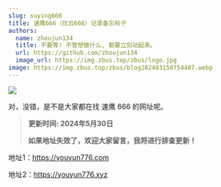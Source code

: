 ```yaml
---
slug: suying666
title: 速鹰666（优云666）记录备忘帖子
authors:
  name: zhoujun134
  title: 不要等! 不管想做什么, 都要立刻动起来。
  url: https://github.com/zhoujun134
  image_url: https://img.zbus.top/zbus/logo.jpg
image: https://img.zbus.top/zbus/blog202403150754487.webp
---
```


![](https://img.zbus.top/zbus/blog202405302248241.jpg)

对，没错，是不是大家都在找 速鹰 666 的网址呢。



> **更新时间: 2024年5月30日**
>
> **如果地址失效了，欢迎大家留言，我将进行排查更新！**



地址1：https://youyun776.com

地址2：https://youyun776.xyz
